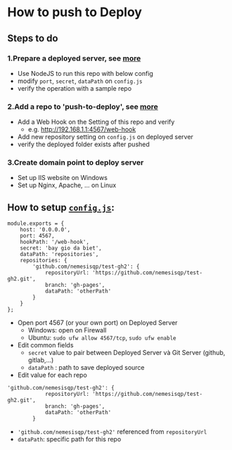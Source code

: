 # How to push to Deploy 

## Steps to do
### 1.Prepare a deployed server, see [more](#how-to-setup-configjs)
  + Use NodeJS to run this repo with below config
  + modify `port`, `secret`, `dataPath` on `config.js`
  + verify the operation with a sample repo
  
### 2.Add a repo to 'push-to-deploy', see [more](#how-to-setup-configjs)
  + Add a Web Hook on the Setting of this repo and verify
    - e.g. http://192.168.1.1:4567/web-hook
  + Add new repository setting on `config.js` on deployed server
  + verify the deployed folder exists after pushed
  
### 3.Create domain point to deploy server
  + Set up IIS website on Windows
  + Set up Nginx, Apache, ... on Linux
  

## How to setup [`config.js`](https://github.com/easywebhub/git-hook-listener/blob/master/config.js):
```
module.exports = {
    host: '0.0.0.0',
    port: 4567,
    hookPath: '/web-hook',
    secret: 'bay gio da biet',
    dataPath: 'repositories',
    repositories: {
        'github.com/nemesisqp/test-gh2': {
            repositoryUrl: 'https://github.com/nemesisqp/test-gh2.git',
            branch: 'gh-pages',
            dataPath: 'otherPath'
        }
    }
};
```
- Open port 4567 (or your own port) on Deployed Server
  - Windows: open on Firewall
  - Ubuntu: ```sudo ufw allow 4567/tcp```,  ```sudo ufw enable```
- Edit common fields
  - `secret` value to pair between Deployed Server và Git Server (github, gitlab,...) 
  - `dataPath` : path to save deployed source
- Edit value for each repo
  
```
'github.com/nemesisqp/test-gh2': {
            repositoryUrl: 'https://github.com/nemesisqp/test-gh2.git',
            branch: 'gh-pages',
            dataPath: 'otherPath'
        }
```
  - `'github.com/nemesisqp/test-gh2'` referenced from `repositoryUrl`
  - `dataPath`: specific path for this repo
